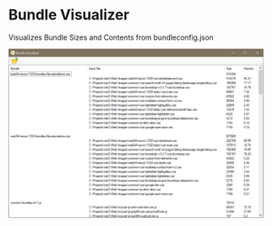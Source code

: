 # Bundle Visualizer
Visualizes Bundle Sizes and Contents from bundleconfig.json

![](/Assets/screenshot1.png)
